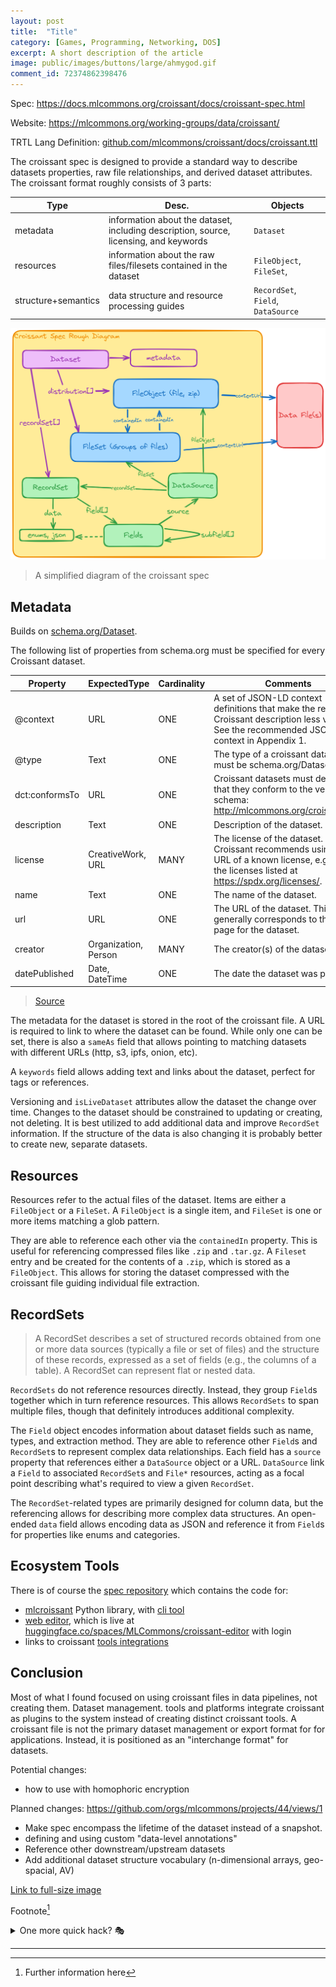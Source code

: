 ```yaml
---
layout: post
title:	"Title"
category: [Games, Programming, Networking, DOS]
excerpt: A short description of the article
image: public/images/buttons/large/ahmygod.gif
comment_id: 72374862398476
---
```


Spec: https://docs.mlcommons.org/croissant/docs/croissant-spec.html

Website: https://mlcommons.org/working-groups/data/croissant/

TRTL Lang Definition: [github.com/mlcommons/croissant/docs/croissant.ttl](https://github.com/mlcommons/croissant/blob/main/docs/croissant.ttl)

The croissant spec is designed to provide a standard way to describe datasets properties, raw file relationships, and derived dataset attributes.
The croissant format roughly consists of 3 parts:

| Type                | Desc.                                                                                 | Objects                            |
| ------------------- | ------------------------------------------------------------------------------------- | ---------------------------------- |
| metadata            | information about the dataset, including description, source, licensing, and keywords | `Dataset`                          |
| resources           | information about the raw files/filesets contained in the dataset                     | `FileObject`, `FileSet`,           |
| structure+semantics | data structure and resource processing guides                                         | `RecordSet`, `Field`, `DataSource` |


![A simplified diagram of the croissant spec](images/croissant/croissant-1-spec.png)
> A simplified diagram of the croissant spec


## Metadata


Builds on [schema.org/Dataset](https://docs.mlcommons.org/croissant/docs/croissant-spec.html#schemaorgdataset).

The following list of properties from schema.org must be specified for every Croissant dataset.

| Property       | ExpectedType         | Cardinality | Comments                                                                                                                                              |
| -------------- | -------------------- | ----------- | ----------------------------------------------------------------------------------------------------------------------------------------------------- |
| @context       | URL                  | ONE         | A set of JSON-LD context definitions that make the rest of the Croissant description less verbose. See the recommended JSON-LD context in Appendix 1. |
| @type          | Text                 | ONE         | The type of a croissant dataset must be schema.org/Dataset.                                                                                           |
| dct:conformsTo | URL                  | ONE         | Croissant datasets must declare that they conform to the versioned schema: http://mlcommons.org/croissant/1.0                                         |
| description    | Text                 | ONE         | Description of the dataset.                                                                                                                           |
| license        | CreativeWork, URL    | MANY        | The license of the dataset. Croissant recommends using the URL of a known license, e.g., one of the licenses listed at https://spdx.org/licenses/.    |
| name           | Text                 | ONE         | The name of the dataset.                                                                                                                              |
| url            | URL                  | ONE         | The URL of the dataset. This generally corresponds to the Web page for the dataset.                                                                   |
| creator        | Organization, Person | MANY        | The creator(s) of the dataset.                                                                                                                        |
| datePublished  | Date, DateTime       | ONE         | The date the dataset was published.                                                                                                                   |

>[Source](https://docs.mlcommons.org/croissant/docs/croissant-spec.html#required)

The metadata for the dataset is stored in the root of the croissant file.
A URL is required to link to where the dataset can be found.
While only one can be set, there is also a `sameAs` field that allows pointing to matching datasets with different URLs (http, s3, ipfs, onion, etc). 

A `keywords` field allows adding text and links about the dataset, perfect for tags or references.

Versioning and `isLiveDataset` attributes allow the dataset the change over time.
Changes to the dataset should be constrained to updating or creating, not deleting.
It is best utilized to add additional data and improve `RecordSet` information.
If the structure of the data is also changing it is probably better to create new, separate datasets.

## Resources

Resources refer to the actual files of the dataset.
Items are either a `FileObject` or a `FileSet`.
A `FileObject` is a single item, and `FileSet` is one or more items matching a glob pattern.

They are able to reference each other via the `containedIn` property.
This is useful for referencing compressed files like `.zip` and `.tar.gz`.
A `Fileset` entry and be created for the contents of a `.zip`, which is stored as a `FileObject`.
This allows for storing the dataset compressed with the croissant file guiding individual file extraction.

## RecordSets

> A RecordSet describes a set of structured records obtained from one or more data sources (typically a file or set of files) and the structure of these records, expressed as a set of fields (e.g., the columns of a table). A RecordSet can represent flat or nested data.

`RecordSets` do not reference resources directly.
Instead, they group `Field`s together which in turn reference resources.
This allows `RecordSets` to span multiple files, though that  definitely introduces additional complexity.

The `Field` object encodes information about dataset fields such as name, types, and extraction method.
They are able to reference other `Field`s and `RecordSet`s to represent complex data relationships.
Each field has a `source` property that references either a `DataSource` object or a URL.
`DataSource` link a `Field` to associated `RecordSet`s and `File*` resources, acting as a focal point describing what's required to view a given `RecordSet`.

The `RecordSet`-related types are primarily designed for column data, but the referencing allows for describing more complex data structures.
An open-ended `data` field allows encoding data as JSON and reference it from `Field`s for properties like enums and categories.

## Ecosystem Tools

There is of course the [spec repository](https://github.com/mlcommons/croissant/tree/main) which contains the code for:

* [mlcroissant](https://github.com/mlcommons/croissant/tree/main/python/mlcroissant) Python library, with [cli tool](https://github.com/mlcommons/croissant/blob/main/python/mlcroissant/mlcroissant/scripts/validate.py)
* [web editor](https://github.com/mlcommons/croissant/tree/main/editor), which is live at [huggingface.co/spaces/MLCommons/croissant-editor](https://huggingface.co/spaces/MLCommons/croissant-editor) with login
* links to croissant [tools integrations](https://github.com/mlcommons/croissant#integrations)

## Conclusion

Most of what I found focused on using croissant files in data pipelines, not creating them.
Dataset management. tools and platforms integrate croissant as plugins to the system instead of creating distinct croissant tools.
A croissant file is not the primary dataset management or export format for for applications.
Instead, it is positioned as an "interchange format" for datasets.

Potential changes:

* how to use with homophoric encryption 

Planned changes: https://github.com/orgs/mlcommons/projects/44/views/1

* Make spec encompass the lifetime of the dataset instead of a snapshot.
* defining and using custom "data-level annotations" 
* Reference other  downstream/upstream datasets
* Add additional dataset structure vocabulary (n-dimensional arrays, geo-spacial, AV)






<!-- Kramdown syntax: https://kramdown.gettalong.org/syntax.html -->

<!-- Image example
![MS-DOS Family Tree](/images/folder/filename.png){:width="700px"}
-->
<!-- Link example -->
[Link to full-size image](/images/buttons/large/ahmygod.gif)

Footnote[^1]

<details>
  <summary>One more quick hack? 🎭</summary>
  <div markdown="1">
  → Easy  
  → And simple
  </div>
</details>


<!-- Separator -->
---

[^1]: Further information here
